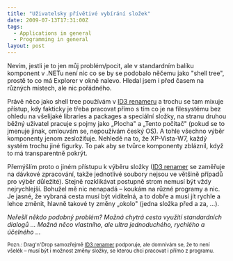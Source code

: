 ```yaml
---
title: "Uživatelsky přívětivé vybírání složek"
date: 2009-07-13T17:31:00Z
tags:
  - Applications in general
  - Programming in general
layout: post
---
```

Nevím, jestli je to jen můj problém/pocit, ale v standardním balíku komponent v .NETu není nic co se by se podobalo něčemu jako "shell tree", prostě to co má Explorer v okně nalevo. Hledal jsem i před časem na různých místech, ale nic pořádného.

Právě něco jako shell tree používám v [ID3 renameru][1] a trochu se tam mixuje přístup, kdy fakticky je třeba pracovat přímo s tím co je na filesystému bez ohledu na všelijaké libraries a packages a speciální složky, na stranu druhou běžný uživatel pracuje s pojmy jako „Plocha" a „Tento počítač" (pokud se to jmenuje jinak, omlouvám se, nepoužívám český OS). A tohle všechno výběr komponenty jenom zesložiťuje. Nehledě na to, že XP-Vista-W7, každý systém trochu jiné figurky. To pak aby se tvůrce komponenty zbláznil, když to má transparentně pokrýt.

Přemýšlím proto o jiném přístupu k výběru složky ([ID3 renamer][2] se zaměřuje na dávkové zpracování, takže jednotlivé soubory nejsou ve většině případů pro výběr důležité). Stejně rozklikávat postupně strom nemusí být vždy nejrychlejší. Bohužel mě nic nenapadá – koukám na různé programy a nic. Je jasné, že vybraná cesta musí být viditelná, a to dobře a musí jít rychle a lehce změnit, hlavně takové ty změny „okolo" (jedna složka před a za, …).

_Neřešil někdo podobný problém? Možná chytrá cesta využití standardních dialogů ... Možná něco vlastního, ale ultra jednoduchého, rychlého a účelného ..._

<small>Pozn.: Drag'n'Drop samozřejmě [ID3 renamer][3] podporuje, ale domnívám se, že to není všelék – musí být i možnost změny složky, se kterou chci pracovat i přímo z programu.</small>

[1]: http://www.id3renamer.com
[2]: http://www.id3renamer.com
[3]: http://www.id3renamer.com